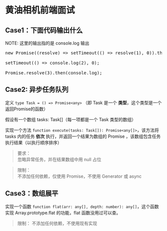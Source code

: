 # 黄油相机前端面试

## Case1：下面代码输出什么

NOTE: 这里的输出指的是 console.log 输出

<pre>
new Promise((resolve) => setTimeout(() => resolve(1), 0)).then(console.log);

setTimeout(() => console.log(2), 0);

Promise.resolve(3).then(console.log);
</pre>


## Case2: 异步任务队列

定义 `type Task = () => Promise<any>` （即 Task 是一个 **类型**，这个类型是一个返回Promise的函数）

假设有一个数组 tasks: Task[]（每一项都是一个 Task 类型的数组）

实现一个方法 `function execute(tasks: Task[]): Promise<any[]>`，该方法将 tasks 内的任务 **依次** 执行，并返回一个结果为数组的 Promise ，该数组包含任务执行结果（以执行顺序排序）

>要求：  
>忽略异常任务，并在结果数组中用 null 占位 

>限制：  
>不添加任何依赖，仅使用 Promise，不使用 Generator 或 async

## Case3：数组展平

实现一个函数 `function flat(arr: any[], depth: number): any[]`，这个函数实现 Array.prototype.flat 的功能，flat 函数没用过可以查。

>限制：
>不添加任何依赖，不使用现有实现
